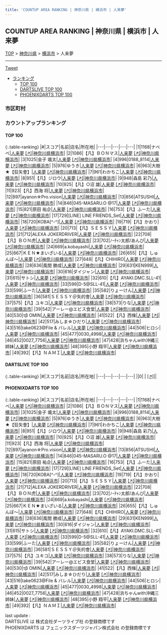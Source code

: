 ```yaml
---
title: 'COUNTUP AREA RANKING | 神奈川県 | 横浜市 | 人来夢'
---
```

## COUNTUP AREA RANKING | 神奈川県 | 横浜市 | 人来夢

[TOP](/darts/rank/) > [神奈川県](/darts/rank/神奈川県/) > [横浜市](/darts/rank/神奈川県/横浜市/) > 人来夢

___

<a href="https://twitter.com/share?ref_src=twsrc%5Etfw" data-text="COUNTUP AREA RANKING | 神奈川県横浜市人来夢" class="twitter-share-button" data-hashtags="DARTSLIVE,PHOENIXDARTS,darts,ダーツ" data-show-count="false">Tweet</a>

* [ランキング](#カウントアップランキング)
    * [TOP 100](#top-100)
    * [DARTSLIVE TOP 100](#dartslive-top-100)
    * [PHOENIXDARTS TOP 100](#phoenixdarts-top-100)

### 市区町村

<ul>

</ul>

### カウントアップランキング

#### TOP 100



{:.table-ranking}
|#|スコア|名前|店名|所在地|
|---|---|---|---|---|
|1|1168|<span class="rank-name-pd">ナベベ</span>|<a href="/darts/rank/shops/78124.html">人来夢</a> <a href="https://vs.phoenixdarts.com/jp/shop/shopDetailInfo/s_78124?s_seq=78124">[↗]</a>|<a href="/darts/rank/神奈川県/横浜市">神奈川県横浜市</a>|
|2|1086|<span class="rank-name-pd">【凡】ＢＯＮマス</span>|<a href="/darts/rank/shops/78124.html">人来夢</a> <a href="https://vs.phoenixdarts.com/jp/shop/shopDetailInfo/s_78124?s_seq=78124">[↗]</a>|<a href="/darts/rank/神奈川県/横浜市">神奈川県横浜市</a>|
|3|1025|<span class="rank-name-pd"><span class="pro-icon-pd"></span>金子 颯太</span>|<a href="/darts/rank/shops/78124.html">人来夢</a> <a href="https://vs.phoenixdarts.com/jp/shop/shopDetailInfo/s_78124?s_seq=78124">[↗]</a>|<a href="/darts/rank/神奈川県/横浜市">神奈川県横浜市</a>|
|4|996|<span class="rank-name-pd">0188_8114</span>|<a href="/darts/rank/shops/78124.html">人来夢</a> <a href="https://vs.phoenixdarts.com/jp/shop/shopDetailInfo/s_78124?s_seq=78124">[↗]</a>|<a href="/darts/rank/神奈川県/横浜市">神奈川県横浜市</a>|
|5|976|<span class="rank-name-pd">ゆうき</span>|<a href="/darts/rank/shops/78124.html">人来夢</a> <a href="https://vs.phoenixdarts.com/jp/shop/shopDetailInfo/s_78124?s_seq=78124">[↗]</a>|<a href="/darts/rank/神奈川県/横浜市">神奈川県横浜市</a>|
|6|963|<span class="rank-name-pd">大樹★【狂矢會】</span>|<a href="/darts/rank/shops/78124.html">人来夢</a> <a href="https://vs.phoenixdarts.com/jp/shop/shopDetailInfo/s_78124?s_seq=78124">[↗]</a>|<a href="/darts/rank/神奈川県/横浜市">神奈川県横浜市</a>|
|7|961|<span class="rank-name-pd">わかちこ</span>|<a href="/darts/rank/shops/78124.html">人来夢</a> <a href="https://vs.phoenixdarts.com/jp/shop/shopDetailInfo/s_78124?s_seq=78124">[↗]</a>|<a href="/darts/rank/神奈川県/横浜市">神奈川県横浜市</a>|
|8|951|<span class="rank-name-pd">【凡】ジロウ</span>|<a href="/darts/rank/shops/78124.html">人来夢</a> <a href="https://vs.phoenixdarts.com/jp/shop/shopDetailInfo/s_78124?s_seq=78124">[↗]</a>|<a href="/darts/rank/神奈川県/横浜市">神奈川県横浜市</a>|
|9|948|<span class="rank-name-pd"><span class="pro-icon-pd"></span>森島 彩乃</span>|<a href="/darts/rank/shops/78124.html">人来夢</a> <a href="https://vs.phoenixdarts.com/jp/shop/shopDetailInfo/s_78124?s_seq=78124">[↗]</a>|<a href="/darts/rank/神奈川県/横浜市">神奈川県横浜市</a>|
|10|925|<span class="rank-name-pd">【凡】○沼 雄</span>|<a href="/darts/rank/shops/78124.html">人来夢</a> <a href="https://vs.phoenixdarts.com/jp/shop/shopDetailInfo/s_78124?s_seq=78124">[↗]</a>|<a href="/darts/rank/神奈川県/横浜市">神奈川県横浜市</a>|
|11|923|<span class="rank-name-pd">【凡】西海  将</span>|<a href="/darts/rank/shops/78124.html">人来夢</a> <a href="https://vs.phoenixdarts.com/jp/shop/shopDetailInfo/s_78124?s_seq=78124">[↗]</a>|<a href="/darts/rank/神奈川県/横浜市">神奈川県横浜市</a>|
|12|897|<span class="rank-name-pd">ayanon☆Pro.vision</span>|<a href="/darts/rank/shops/78124.html">人来夢</a> <a href="https://vs.phoenixdarts.com/jp/shop/shopDetailInfo/s_78124?s_seq=78124">[↗]</a>|<a href="/darts/rank/神奈川県/横浜市">神奈川県横浜市</a>|
|13|856|<span class="rank-name-pd">ATSUSHI</span>|<a href="/darts/rank/shops/78124.html">人来夢</a> <a href="https://vs.phoenixdarts.com/jp/shop/shopDetailInfo/s_78124?s_seq=78124">[↗]</a>|<a href="/darts/rank/神奈川県/横浜市">神奈川県横浜市</a>|
|14|846|<span class="rank-name-pd">045-MASARU.O @17</span>|<a href="/darts/rank/shops/78124.html">人来夢</a> <a href="https://vs.phoenixdarts.com/jp/shop/shopDetailInfo/s_78124?s_seq=78124">[↗]</a>|<a href="/darts/rank/神奈川県/横浜市">神奈川県横浜市</a>|
|15|821|<span class="rank-name-pd"><span class="pro-icon-pd"></span>原田 祐企</span>|<a href="/darts/rank/shops/78124.html">人来夢</a> <a href="https://vs.phoenixdarts.com/jp/shop/shopDetailInfo/s_78124?s_seq=78124">[↗]</a>|<a href="/darts/rank/神奈川県/横浜市">神奈川県横浜市</a>|
|16|753|<span class="rank-name-pd">【凡】ふーた</span>|<a href="/darts/rank/shops/78124.html">人来夢</a> <a href="https://vs.phoenixdarts.com/jp/shop/shopDetailInfo/s_78124?s_seq=78124">[↗]</a>|<a href="/darts/rank/神奈川県/横浜市">神奈川県横浜市</a>|
|17|729|<span class="rank-name-pd">[LINE] LINE FRIENDS_Set</span>|<a href="/darts/rank/shops/78124.html">人来夢</a> <a href="https://vs.phoenixdarts.com/jp/shop/shopDetailInfo/s_78124?s_seq=78124">[↗]</a>|<a href="/darts/rank/神奈川県/横浜市">神奈川県横浜市</a>|
|18|720|<span class="rank-name-pd">KOBA[^-^]</span>|<a href="/darts/rank/shops/78124.html">人来夢</a> <a href="https://vs.phoenixdarts.com/jp/shop/shopDetailInfo/s_78124?s_seq=78124">[↗]</a>|<a href="/darts/rank/神奈川県/横浜市">神奈川県横浜市</a>|
|19|719|<span class="rank-name-pd">【凡】かおり</span>|<a href="/darts/rank/shops/78124.html">人来夢</a> <a href="https://vs.phoenixdarts.com/jp/shop/shopDetailInfo/s_78124?s_seq=78124">[↗]</a>|<a href="/darts/rank/神奈川県/横浜市">神奈川県横浜市</a>|
|20|713|<span class="rank-name-pd">【凡】ＳＥＳＳＹ</span>|<a href="/darts/rank/shops/78124.html">人来夢</a> <a href="https://vs.phoenixdarts.com/jp/shop/shopDetailInfo/s_78124?s_seq=78124">[↗]</a>|<a href="/darts/rank/神奈川県/横浜市">神奈川県横浜市</a>|
|21|712|<span class="rank-name-pd">ALEXA  JOKERDRIVER</span>|<a href="/darts/rank/shops/78124.html">人来夢</a> <a href="https://vs.phoenixdarts.com/jp/shop/shopDetailInfo/s_78124?s_seq=78124">[↗]</a>|<a href="/darts/rank/神奈川県/横浜市">神奈川県横浜市</a>|
|22|708|<span class="rank-name-pd">【凡】ＢＯＮ虎</span>|<a href="/darts/rank/shops/78124.html">人来夢</a> <a href="https://vs.phoenixdarts.com/jp/shop/shopDetailInfo/s_78124?s_seq=78124">[↗]</a>|<a href="/darts/rank/神奈川県/横浜市">神奈川県横浜市</a>|
|23|702|<span class="rank-name-pd">ﾉｰﾁｬﾝ太郎/あんぴ</span>|<a href="/darts/rank/shops/78124.html">人来夢</a> <a href="https://vs.phoenixdarts.com/jp/shop/shopDetailInfo/s_78124?s_seq=78124">[↗]</a>|<a href="/darts/rank/神奈川県/横浜市">神奈川県横浜市</a>|
|24|669|<span class="rank-name-pd">a.kobayashi</span>|<a href="/darts/rank/shops/78124.html">人来夢</a> <a href="https://vs.phoenixdarts.com/jp/shop/shopDetailInfo/s_78124?s_seq=78124">[↗]</a>|<a href="/darts/rank/神奈川県/横浜市">神奈川県横浜市</a>|
|25|667|<span class="rank-name-pd">ＫＥＮ★まいざいる</span>|<a href="/darts/rank/shops/78124.html">人来夢</a> <a href="https://vs.phoenixdarts.com/jp/shop/shopDetailInfo/s_78124?s_seq=78124">[↗]</a>|<a href="/darts/rank/神奈川県/横浜市">神奈川県横浜市</a>|
|26|655|<span class="rank-name-pd">【凡】しゅんぼ～</span>|<a href="/darts/rank/shops/78124.html">人来夢</a> <a href="https://vs.phoenixdarts.com/jp/shop/shopDetailInfo/s_78124?s_seq=78124">[↗]</a>|<a href="/darts/rank/神奈川県/横浜市">神奈川県横浜市</a>|
|27|648|<span class="rank-name-pd">【凡】CHIHIRO</span>|<a href="/darts/rank/shops/78124.html">人来夢</a> <a href="https://vs.phoenixdarts.com/jp/shop/shopDetailInfo/s_78124?s_seq=78124">[↗]</a>|<a href="/darts/rank/神奈川県/横浜市">神奈川県横浜市</a>|
|28|636|<span class="rank-name-pd"><span class="pro-icon-pd"></span>風間 勝成</span>|<a href="/darts/rank/shops/78124.html">人来夢</a> <a href="https://vs.phoenixdarts.com/jp/shop/shopDetailInfo/s_78124?s_seq=78124">[↗]</a>|<a href="/darts/rank/神奈川県/横浜市">神奈川県横浜市</a>|
|29|631|<span class="rank-name-pd">KEN999</span>|<a href="/darts/rank/shops/78124.html">人来夢</a> <a href="https://vs.phoenixdarts.com/jp/shop/shopDetailInfo/s_78124?s_seq=78124">[↗]</a>|<a href="/darts/rank/神奈川県/横浜市">神奈川県横浜市</a>|
|30|616|<span class="rank-name-pd">ダイジャン</span>|<a href="/darts/rank/shops/78124.html">人来夢</a> <a href="https://vs.phoenixdarts.com/jp/shop/shopDetailInfo/s_78124?s_seq=78124">[↗]</a>|<a href="/darts/rank/神奈川県/横浜市">神奈川県横浜市</a>|
|31|615|<span class="rank-name-pd">サトシ</span>|<a href="/darts/rank/shops/78124.html">人来夢</a> <a href="https://vs.phoenixdarts.com/jp/shop/shopDetailInfo/s_78124?s_seq=78124">[↗]</a>|<a href="/darts/rank/神奈川県/横浜市">神奈川県横浜市</a>|
|32|610|<span class="rank-name-pd">【凡】AYAKI.DMC.SLL-41</span>|<a href="/darts/rank/shops/78124.html">人来夢</a> <a href="https://vs.phoenixdarts.com/jp/shop/shopDetailInfo/s_78124?s_seq=78124">[↗]</a>|<a href="/darts/rank/神奈川県/横浜市">神奈川県横浜市</a>|
|33|599|<span class="rank-name-pd">D-5@SLL-41</span>|<a href="/darts/rank/shops/78124.html">人来夢</a> <a href="https://vs.phoenixdarts.com/jp/shop/shopDetailInfo/s_78124?s_seq=78124">[↗]</a>|<a href="/darts/rank/神奈川県/横浜市">神奈川県横浜市</a>|
|33|599|<span class="rank-name-pd">ふーた</span>|<a href="/darts/rank/shops/78124.html">人来夢</a> <a href="https://vs.phoenixdarts.com/jp/shop/shopDetailInfo/s_78124?s_seq=78124">[↗]</a>|<a href="/darts/rank/神奈川県/横浜市">神奈川県横浜市</a>|
|35|582|<span class="rank-name-pd">りょーけん</span>|<a href="/darts/rank/shops/78124.html">人来夢</a> <a href="https://vs.phoenixdarts.com/jp/shop/shopDetailInfo/s_78124?s_seq=78124">[↗]</a>|<a href="/darts/rank/神奈川県/横浜市">神奈川県横浜市</a>|
|36|581|<span class="rank-name-pd">ＳＥＳＳＹ＠矢的會</span>|<a href="/darts/rank/shops/78124.html">人来夢</a> <a href="https://vs.phoenixdarts.com/jp/shop/shopDetailInfo/s_78124?s_seq=78124">[↗]</a>|<a href="/darts/rank/神奈川県/横浜市">神奈川県横浜市</a>|
|37|575|<span class="rank-name-pd">【凡】ユキコ</span>|<a href="/darts/rank/shops/78124.html">人来夢</a> <a href="https://vs.phoenixdarts.com/jp/shop/shopDetailInfo/s_78124?s_seq=78124">[↗]</a>|<a href="/darts/rank/神奈川県/横浜市">神奈川県横浜市</a>|
|38|573|<span class="rank-name-pd">りな</span>|<a href="/darts/rank/shops/78124.html">人来夢</a> <a href="https://vs.phoenixdarts.com/jp/shop/shopDetailInfo/s_78124?s_seq=78124">[↗]</a>|<a href="/darts/rank/神奈川県/横浜市">神奈川県横浜市</a>|
|39|542|<span class="rank-name-pd">アーレー@エビス食堂</span>|<a href="/darts/rank/shops/78124.html">人来夢</a> <a href="https://vs.phoenixdarts.com/jp/shop/shopDetailInfo/s_78124?s_seq=78124">[↗]</a>|<a href="/darts/rank/神奈川県/横浜市">神奈川県横浜市</a>|
|40|530|<span class="rank-name-pd">τβ  OMIN</span>|<a href="/darts/rank/shops/78124.html">人来夢</a> <a href="https://vs.phoenixdarts.com/jp/shop/shopDetailInfo/s_78124?s_seq=78124">[↗]</a>|<a href="/darts/rank/神奈川県/横浜市">神奈川県横浜市</a>|
|41|522|<span class="rank-name-pd">【凡】西條</span>|<a href="/darts/rank/shops/78124.html">人来夢</a> <a href="https://vs.phoenixdarts.com/jp/shop/shopDetailInfo/s_78124?s_seq=78124">[↗]</a>|<a href="/darts/rank/神奈川県/横浜市">神奈川県横浜市</a>|
|42|517|<span class="rank-name-pd">みしま☆ひだり</span>|<a href="/darts/rank/shops/78124.html">人来夢</a> <a href="https://vs.phoenixdarts.com/jp/shop/shopDetailInfo/s_78124?s_seq=78124">[↗]</a>|<a href="/darts/rank/神奈川県/横浜市">神奈川県横浜市</a>|
|43|516|<span class="rank-name-pd">take0623@File &amp; バレル</span>|<a href="/darts/rank/shops/78124.html">人来夢</a> <a href="https://vs.phoenixdarts.com/jp/shop/shopDetailInfo/s_78124?s_seq=78124">[↗]</a>|<a href="/darts/rank/神奈川県/横浜市">神奈川県横浜市</a>|
|44|506|<span class="rank-name-pd">ヒロシ</span>|<a href="/darts/rank/shops/78124.html">人来夢</a> <a href="https://vs.phoenixdarts.com/jp/shop/shopDetailInfo/s_78124?s_seq=78124">[↗]</a>|<a href="/darts/rank/神奈川県/横浜市">神奈川県横浜市</a>|
|45|477|<span class="rank-name-pd">0030_4998</span>|<a href="/darts/rank/shops/78124.html">人来夢</a> <a href="https://vs.phoenixdarts.com/jp/shop/shopDetailInfo/s_78124?s_seq=78124">[↗]</a>|<a href="/darts/rank/神奈川県/横浜市">神奈川県横浜市</a>|
|46|452|<span class="rank-name-pd">0027_7756</span>|<a href="/darts/rank/shops/78124.html">人来夢</a> <a href="https://vs.phoenixdarts.com/jp/shop/shopDetailInfo/s_78124?s_seq=78124">[↗]</a>|<a href="/darts/rank/神奈川県/横浜市">神奈川県横浜市</a>|
|47|428|<span class="rank-name-pd">浜ちゃんwith沖縄三姉妹</span>|<a href="/darts/rank/shops/78124.html">人来夢</a> <a href="https://vs.phoenixdarts.com/jp/shop/shopDetailInfo/s_78124?s_seq=78124">[↗]</a>|<a href="/darts/rank/神奈川県/横浜市">神奈川県横浜市</a>|
|48|395|<span class="rank-name-pd"><span class="pro-icon-pd"></span>小野 翔平</span>|<a href="/darts/rank/shops/78124.html">人来夢</a> <a href="https://vs.phoenixdarts.com/jp/shop/shopDetailInfo/s_78124?s_seq=78124">[↗]</a>|<a href="/darts/rank/神奈川県/横浜市">神奈川県横浜市</a>|
|49|392|<span class="rank-name-pd">【凡】ＮＡＭＩ</span>|<a href="/darts/rank/shops/78124.html">人来夢</a> <a href="https://vs.phoenixdarts.com/jp/shop/shopDetailInfo/s_78124?s_seq=78124">[↗]</a>|<a href="/darts/rank/神奈川県/横浜市">神奈川県横浜市</a>|


#### DARTSLIVE TOP 100



{:.table-ranking}
|#|スコア|名前|店名|所在地|
|---|---|---|---|---|
||0|<span class="rank-name-dl"> </span>|<a href="/darts/rank/shops/.html"></a> <a href="">[↗]</a>|<a href="/darts/rank//"></a>|


#### PHOENIXDARTS TOP 100



{:.table-ranking}
|#|スコア|名前|店名|所在地|
|---|---|---|---|---|
|1|1168|<span class="rank-name-pd">ナベベ</span>|<a href="/darts/rank/shops/78124.html">人来夢</a> <a href="https://vs.phoenixdarts.com/jp/shop/shopDetailInfo/s_78124?s_seq=78124">[↗]</a>|<a href="/darts/rank/神奈川県/横浜市">神奈川県横浜市</a>|
|2|1086|<span class="rank-name-pd">【凡】ＢＯＮマス</span>|<a href="/darts/rank/shops/78124.html">人来夢</a> <a href="https://vs.phoenixdarts.com/jp/shop/shopDetailInfo/s_78124?s_seq=78124">[↗]</a>|<a href="/darts/rank/神奈川県/横浜市">神奈川県横浜市</a>|
|3|1025|<span class="rank-name-pd"><span class="pro-icon-pd"></span>金子 颯太</span>|<a href="/darts/rank/shops/78124.html">人来夢</a> <a href="https://vs.phoenixdarts.com/jp/shop/shopDetailInfo/s_78124?s_seq=78124">[↗]</a>|<a href="/darts/rank/神奈川県/横浜市">神奈川県横浜市</a>|
|4|996|<span class="rank-name-pd">0188_8114</span>|<a href="/darts/rank/shops/78124.html">人来夢</a> <a href="https://vs.phoenixdarts.com/jp/shop/shopDetailInfo/s_78124?s_seq=78124">[↗]</a>|<a href="/darts/rank/神奈川県/横浜市">神奈川県横浜市</a>|
|5|976|<span class="rank-name-pd">ゆうき</span>|<a href="/darts/rank/shops/78124.html">人来夢</a> <a href="https://vs.phoenixdarts.com/jp/shop/shopDetailInfo/s_78124?s_seq=78124">[↗]</a>|<a href="/darts/rank/神奈川県/横浜市">神奈川県横浜市</a>|
|6|963|<span class="rank-name-pd">大樹★【狂矢會】</span>|<a href="/darts/rank/shops/78124.html">人来夢</a> <a href="https://vs.phoenixdarts.com/jp/shop/shopDetailInfo/s_78124?s_seq=78124">[↗]</a>|<a href="/darts/rank/神奈川県/横浜市">神奈川県横浜市</a>|
|7|961|<span class="rank-name-pd">わかちこ</span>|<a href="/darts/rank/shops/78124.html">人来夢</a> <a href="https://vs.phoenixdarts.com/jp/shop/shopDetailInfo/s_78124?s_seq=78124">[↗]</a>|<a href="/darts/rank/神奈川県/横浜市">神奈川県横浜市</a>|
|8|951|<span class="rank-name-pd">【凡】ジロウ</span>|<a href="/darts/rank/shops/78124.html">人来夢</a> <a href="https://vs.phoenixdarts.com/jp/shop/shopDetailInfo/s_78124?s_seq=78124">[↗]</a>|<a href="/darts/rank/神奈川県/横浜市">神奈川県横浜市</a>|
|9|948|<span class="rank-name-pd"><span class="pro-icon-pd"></span>森島 彩乃</span>|<a href="/darts/rank/shops/78124.html">人来夢</a> <a href="https://vs.phoenixdarts.com/jp/shop/shopDetailInfo/s_78124?s_seq=78124">[↗]</a>|<a href="/darts/rank/神奈川県/横浜市">神奈川県横浜市</a>|
|10|925|<span class="rank-name-pd">【凡】○沼 雄</span>|<a href="/darts/rank/shops/78124.html">人来夢</a> <a href="https://vs.phoenixdarts.com/jp/shop/shopDetailInfo/s_78124?s_seq=78124">[↗]</a>|<a href="/darts/rank/神奈川県/横浜市">神奈川県横浜市</a>|
|11|923|<span class="rank-name-pd">【凡】西海  将</span>|<a href="/darts/rank/shops/78124.html">人来夢</a> <a href="https://vs.phoenixdarts.com/jp/shop/shopDetailInfo/s_78124?s_seq=78124">[↗]</a>|<a href="/darts/rank/神奈川県/横浜市">神奈川県横浜市</a>|
|12|897|<span class="rank-name-pd">ayanon☆Pro.vision</span>|<a href="/darts/rank/shops/78124.html">人来夢</a> <a href="https://vs.phoenixdarts.com/jp/shop/shopDetailInfo/s_78124?s_seq=78124">[↗]</a>|<a href="/darts/rank/神奈川県/横浜市">神奈川県横浜市</a>|
|13|856|<span class="rank-name-pd">ATSUSHI</span>|<a href="/darts/rank/shops/78124.html">人来夢</a> <a href="https://vs.phoenixdarts.com/jp/shop/shopDetailInfo/s_78124?s_seq=78124">[↗]</a>|<a href="/darts/rank/神奈川県/横浜市">神奈川県横浜市</a>|
|14|846|<span class="rank-name-pd">045-MASARU.O @17</span>|<a href="/darts/rank/shops/78124.html">人来夢</a> <a href="https://vs.phoenixdarts.com/jp/shop/shopDetailInfo/s_78124?s_seq=78124">[↗]</a>|<a href="/darts/rank/神奈川県/横浜市">神奈川県横浜市</a>|
|15|821|<span class="rank-name-pd"><span class="pro-icon-pd"></span>原田 祐企</span>|<a href="/darts/rank/shops/78124.html">人来夢</a> <a href="https://vs.phoenixdarts.com/jp/shop/shopDetailInfo/s_78124?s_seq=78124">[↗]</a>|<a href="/darts/rank/神奈川県/横浜市">神奈川県横浜市</a>|
|16|753|<span class="rank-name-pd">【凡】ふーた</span>|<a href="/darts/rank/shops/78124.html">人来夢</a> <a href="https://vs.phoenixdarts.com/jp/shop/shopDetailInfo/s_78124?s_seq=78124">[↗]</a>|<a href="/darts/rank/神奈川県/横浜市">神奈川県横浜市</a>|
|17|729|<span class="rank-name-pd">[LINE] LINE FRIENDS_Set</span>|<a href="/darts/rank/shops/78124.html">人来夢</a> <a href="https://vs.phoenixdarts.com/jp/shop/shopDetailInfo/s_78124?s_seq=78124">[↗]</a>|<a href="/darts/rank/神奈川県/横浜市">神奈川県横浜市</a>|
|18|720|<span class="rank-name-pd">KOBA[^-^]</span>|<a href="/darts/rank/shops/78124.html">人来夢</a> <a href="https://vs.phoenixdarts.com/jp/shop/shopDetailInfo/s_78124?s_seq=78124">[↗]</a>|<a href="/darts/rank/神奈川県/横浜市">神奈川県横浜市</a>|
|19|719|<span class="rank-name-pd">【凡】かおり</span>|<a href="/darts/rank/shops/78124.html">人来夢</a> <a href="https://vs.phoenixdarts.com/jp/shop/shopDetailInfo/s_78124?s_seq=78124">[↗]</a>|<a href="/darts/rank/神奈川県/横浜市">神奈川県横浜市</a>|
|20|713|<span class="rank-name-pd">【凡】ＳＥＳＳＹ</span>|<a href="/darts/rank/shops/78124.html">人来夢</a> <a href="https://vs.phoenixdarts.com/jp/shop/shopDetailInfo/s_78124?s_seq=78124">[↗]</a>|<a href="/darts/rank/神奈川県/横浜市">神奈川県横浜市</a>|
|21|712|<span class="rank-name-pd">ALEXA  JOKERDRIVER</span>|<a href="/darts/rank/shops/78124.html">人来夢</a> <a href="https://vs.phoenixdarts.com/jp/shop/shopDetailInfo/s_78124?s_seq=78124">[↗]</a>|<a href="/darts/rank/神奈川県/横浜市">神奈川県横浜市</a>|
|22|708|<span class="rank-name-pd">【凡】ＢＯＮ虎</span>|<a href="/darts/rank/shops/78124.html">人来夢</a> <a href="https://vs.phoenixdarts.com/jp/shop/shopDetailInfo/s_78124?s_seq=78124">[↗]</a>|<a href="/darts/rank/神奈川県/横浜市">神奈川県横浜市</a>|
|23|702|<span class="rank-name-pd">ﾉｰﾁｬﾝ太郎/あんぴ</span>|<a href="/darts/rank/shops/78124.html">人来夢</a> <a href="https://vs.phoenixdarts.com/jp/shop/shopDetailInfo/s_78124?s_seq=78124">[↗]</a>|<a href="/darts/rank/神奈川県/横浜市">神奈川県横浜市</a>|
|24|669|<span class="rank-name-pd">a.kobayashi</span>|<a href="/darts/rank/shops/78124.html">人来夢</a> <a href="https://vs.phoenixdarts.com/jp/shop/shopDetailInfo/s_78124?s_seq=78124">[↗]</a>|<a href="/darts/rank/神奈川県/横浜市">神奈川県横浜市</a>|
|25|667|<span class="rank-name-pd">ＫＥＮ★まいざいる</span>|<a href="/darts/rank/shops/78124.html">人来夢</a> <a href="https://vs.phoenixdarts.com/jp/shop/shopDetailInfo/s_78124?s_seq=78124">[↗]</a>|<a href="/darts/rank/神奈川県/横浜市">神奈川県横浜市</a>|
|26|655|<span class="rank-name-pd">【凡】しゅんぼ～</span>|<a href="/darts/rank/shops/78124.html">人来夢</a> <a href="https://vs.phoenixdarts.com/jp/shop/shopDetailInfo/s_78124?s_seq=78124">[↗]</a>|<a href="/darts/rank/神奈川県/横浜市">神奈川県横浜市</a>|
|27|648|<span class="rank-name-pd">【凡】CHIHIRO</span>|<a href="/darts/rank/shops/78124.html">人来夢</a> <a href="https://vs.phoenixdarts.com/jp/shop/shopDetailInfo/s_78124?s_seq=78124">[↗]</a>|<a href="/darts/rank/神奈川県/横浜市">神奈川県横浜市</a>|
|28|636|<span class="rank-name-pd"><span class="pro-icon-pd"></span>風間 勝成</span>|<a href="/darts/rank/shops/78124.html">人来夢</a> <a href="https://vs.phoenixdarts.com/jp/shop/shopDetailInfo/s_78124?s_seq=78124">[↗]</a>|<a href="/darts/rank/神奈川県/横浜市">神奈川県横浜市</a>|
|29|631|<span class="rank-name-pd">KEN999</span>|<a href="/darts/rank/shops/78124.html">人来夢</a> <a href="https://vs.phoenixdarts.com/jp/shop/shopDetailInfo/s_78124?s_seq=78124">[↗]</a>|<a href="/darts/rank/神奈川県/横浜市">神奈川県横浜市</a>|
|30|616|<span class="rank-name-pd">ダイジャン</span>|<a href="/darts/rank/shops/78124.html">人来夢</a> <a href="https://vs.phoenixdarts.com/jp/shop/shopDetailInfo/s_78124?s_seq=78124">[↗]</a>|<a href="/darts/rank/神奈川県/横浜市">神奈川県横浜市</a>|
|31|615|<span class="rank-name-pd">サトシ</span>|<a href="/darts/rank/shops/78124.html">人来夢</a> <a href="https://vs.phoenixdarts.com/jp/shop/shopDetailInfo/s_78124?s_seq=78124">[↗]</a>|<a href="/darts/rank/神奈川県/横浜市">神奈川県横浜市</a>|
|32|610|<span class="rank-name-pd">【凡】AYAKI.DMC.SLL-41</span>|<a href="/darts/rank/shops/78124.html">人来夢</a> <a href="https://vs.phoenixdarts.com/jp/shop/shopDetailInfo/s_78124?s_seq=78124">[↗]</a>|<a href="/darts/rank/神奈川県/横浜市">神奈川県横浜市</a>|
|33|599|<span class="rank-name-pd">D-5@SLL-41</span>|<a href="/darts/rank/shops/78124.html">人来夢</a> <a href="https://vs.phoenixdarts.com/jp/shop/shopDetailInfo/s_78124?s_seq=78124">[↗]</a>|<a href="/darts/rank/神奈川県/横浜市">神奈川県横浜市</a>|
|33|599|<span class="rank-name-pd">ふーた</span>|<a href="/darts/rank/shops/78124.html">人来夢</a> <a href="https://vs.phoenixdarts.com/jp/shop/shopDetailInfo/s_78124?s_seq=78124">[↗]</a>|<a href="/darts/rank/神奈川県/横浜市">神奈川県横浜市</a>|
|35|582|<span class="rank-name-pd">りょーけん</span>|<a href="/darts/rank/shops/78124.html">人来夢</a> <a href="https://vs.phoenixdarts.com/jp/shop/shopDetailInfo/s_78124?s_seq=78124">[↗]</a>|<a href="/darts/rank/神奈川県/横浜市">神奈川県横浜市</a>|
|36|581|<span class="rank-name-pd">ＳＥＳＳＹ＠矢的會</span>|<a href="/darts/rank/shops/78124.html">人来夢</a> <a href="https://vs.phoenixdarts.com/jp/shop/shopDetailInfo/s_78124?s_seq=78124">[↗]</a>|<a href="/darts/rank/神奈川県/横浜市">神奈川県横浜市</a>|
|37|575|<span class="rank-name-pd">【凡】ユキコ</span>|<a href="/darts/rank/shops/78124.html">人来夢</a> <a href="https://vs.phoenixdarts.com/jp/shop/shopDetailInfo/s_78124?s_seq=78124">[↗]</a>|<a href="/darts/rank/神奈川県/横浜市">神奈川県横浜市</a>|
|38|573|<span class="rank-name-pd">りな</span>|<a href="/darts/rank/shops/78124.html">人来夢</a> <a href="https://vs.phoenixdarts.com/jp/shop/shopDetailInfo/s_78124?s_seq=78124">[↗]</a>|<a href="/darts/rank/神奈川県/横浜市">神奈川県横浜市</a>|
|39|542|<span class="rank-name-pd">アーレー@エビス食堂</span>|<a href="/darts/rank/shops/78124.html">人来夢</a> <a href="https://vs.phoenixdarts.com/jp/shop/shopDetailInfo/s_78124?s_seq=78124">[↗]</a>|<a href="/darts/rank/神奈川県/横浜市">神奈川県横浜市</a>|
|40|530|<span class="rank-name-pd">τβ  OMIN</span>|<a href="/darts/rank/shops/78124.html">人来夢</a> <a href="https://vs.phoenixdarts.com/jp/shop/shopDetailInfo/s_78124?s_seq=78124">[↗]</a>|<a href="/darts/rank/神奈川県/横浜市">神奈川県横浜市</a>|
|41|522|<span class="rank-name-pd">【凡】西條</span>|<a href="/darts/rank/shops/78124.html">人来夢</a> <a href="https://vs.phoenixdarts.com/jp/shop/shopDetailInfo/s_78124?s_seq=78124">[↗]</a>|<a href="/darts/rank/神奈川県/横浜市">神奈川県横浜市</a>|
|42|517|<span class="rank-name-pd">みしま☆ひだり</span>|<a href="/darts/rank/shops/78124.html">人来夢</a> <a href="https://vs.phoenixdarts.com/jp/shop/shopDetailInfo/s_78124?s_seq=78124">[↗]</a>|<a href="/darts/rank/神奈川県/横浜市">神奈川県横浜市</a>|
|43|516|<span class="rank-name-pd">take0623@File &amp; バレル</span>|<a href="/darts/rank/shops/78124.html">人来夢</a> <a href="https://vs.phoenixdarts.com/jp/shop/shopDetailInfo/s_78124?s_seq=78124">[↗]</a>|<a href="/darts/rank/神奈川県/横浜市">神奈川県横浜市</a>|
|44|506|<span class="rank-name-pd">ヒロシ</span>|<a href="/darts/rank/shops/78124.html">人来夢</a> <a href="https://vs.phoenixdarts.com/jp/shop/shopDetailInfo/s_78124?s_seq=78124">[↗]</a>|<a href="/darts/rank/神奈川県/横浜市">神奈川県横浜市</a>|
|45|477|<span class="rank-name-pd">0030_4998</span>|<a href="/darts/rank/shops/78124.html">人来夢</a> <a href="https://vs.phoenixdarts.com/jp/shop/shopDetailInfo/s_78124?s_seq=78124">[↗]</a>|<a href="/darts/rank/神奈川県/横浜市">神奈川県横浜市</a>|
|46|452|<span class="rank-name-pd">0027_7756</span>|<a href="/darts/rank/shops/78124.html">人来夢</a> <a href="https://vs.phoenixdarts.com/jp/shop/shopDetailInfo/s_78124?s_seq=78124">[↗]</a>|<a href="/darts/rank/神奈川県/横浜市">神奈川県横浜市</a>|
|47|428|<span class="rank-name-pd">浜ちゃんwith沖縄三姉妹</span>|<a href="/darts/rank/shops/78124.html">人来夢</a> <a href="https://vs.phoenixdarts.com/jp/shop/shopDetailInfo/s_78124?s_seq=78124">[↗]</a>|<a href="/darts/rank/神奈川県/横浜市">神奈川県横浜市</a>|
|48|395|<span class="rank-name-pd"><span class="pro-icon-pd"></span>小野 翔平</span>|<a href="/darts/rank/shops/78124.html">人来夢</a> <a href="https://vs.phoenixdarts.com/jp/shop/shopDetailInfo/s_78124?s_seq=78124">[↗]</a>|<a href="/darts/rank/神奈川県/横浜市">神奈川県横浜市</a>|
|49|392|<span class="rank-name-pd">【凡】ＮＡＭＩ</span>|<a href="/darts/rank/shops/78124.html">人来夢</a> <a href="https://vs.phoenixdarts.com/jp/shop/shopDetailInfo/s_78124?s_seq=78124">[↗]</a>|<a href="/darts/rank/神奈川県/横浜市">神奈川県横浜市</a>|


<div class="footer border-top border-gray-light mt-5 pt-3 text-right text-gray">
    last update : <span style="font-weight: italic" id="foot_last_modified"></span><br />
    DARTSLIVE は 株式会社ダーツライブ社 の登録商標です<br />
    PHOENIXDARTS は フェニックスダーツジャパン株式会社 の登録商標です<br />
</div>

<script src="https://cdnjs.cloudflare.com/ajax/libs/jquery.tablesorter/2.31.3/js/jquery.tablesorter.min.js" integrity="sha512-qzgd5cYSZcosqpzpn7zF2ZId8f/8CHmFKZ8j7mU4OUXTNRd5g+ZHBPsgKEwoqxCtdQvExE5LprwwPAgoicguNg==" crossorigin="anonymous" referrerpolicy="no-referrer"></script>
<link rel="stylesheet" href="https://cdnjs.cloudflare.com/ajax/libs/jquery.tablesorter/2.31.3/css/theme.default.min.css" integrity="sha512-wghhOJkjQX0Lh3NSWvNKeZ0ZpNn+SPVXX1Qyc9OCaogADktxrBiBdKGDoqVUOyhStvMBmJQ8ZdMHiR3wuEq8+w==" crossorigin="anonymous" referrerpolicy="no-referrer" />
<script>
$(function() {
    $(".table-ranking").tablesorter({sortList:[[0, 0]]});
    $("#foot_last_modified").text(formatDate(new Date(document.lastModified), 'yyyy-MM-dd HH:mm:ss'));
});
</script>

<script async src="https://platform.twitter.com/widgets.js" charset="utf-8"></script>